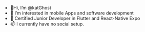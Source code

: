 - 👋Hi, I’m @katGhost
- 👀 I’m interested in mobile Apps and software development
- 🌱 Certified Junior Developer in Flutter and React-Native Expo
- 📫 I currently have no social setup.

<!---
katGhost/katGhost is a ✨ special ✨ repository because its `README.md` (this file) appears on your GitHub profile.
You can click the Preview link to take a look at your changes.
--->
